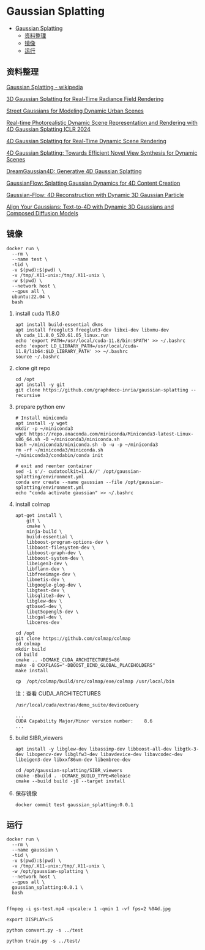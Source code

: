# Gaussian Splatting

- [Gaussian Splatting](#gaussian-splatting)
  - [资料整理](#资料整理)
  - [镜像](#镜像)
  - [运行](#运行)

## 资料整理

[Gaussian Splatting - wikipedia](https://en.wikipedia.org/wiki/Gaussian_splatting#cite_note-venturebeat-6)

[3D Gaussian Splatting for Real-Time Radiance Field Rendering](https://repo-sam.inria.fr/fungraph/3d-gaussian-splatting/)

[Street Gaussians for Modeling Dynamic Urban Scenes](https://zju3dv.github.io/street_gaussians/)

[Real-time Photorealistic Dynamic Scene Representation and Rendering with 4D Gaussian Splatting ICLR 2024](https://fudan-zvg.github.io/4d-gaussian-splatting/)

[4D Gaussian Splatting for Real-Time Dynamic Scene Rendering](https://guanjunwu.github.io/4dgs/)

[4D Gaussian Splatting: Towards Efficient Novel View Synthesis for Dynamic Scenes](https://arxiv.org/abs/2402.03307)

[DreamGaussian4D: Generative 4D Gaussian Splatting](https://jiawei-ren.github.io/projects/dreamgaussian4d/)

[GaussianFlow: Splatting Gaussian Dynamics for 4D Content Creation](https://arxiv.org/pdf/2403.12365v1)

[Gaussian-Flow: 4D Reconstruction with Dynamic 3D Gaussian Particle](https://nju-3dv.github.io/projects/Gaussian-Flow/)

[Align Your Gaussians: Text-to-4D with Dynamic 3D Gaussians and Composed Diffusion Models](https://arxiv.org/abs/2312.13763)

## 镜像

    docker run \
      --rm \
      --name test \
      -tid \
      -v $(pwd):$(pwd) \
      -v /tmp/.X11-unix:/tmp/.X11-unix \
      -w $(pwd) \
      --network host \
      --gpus all \
      ubuntu:22.04 \
      bash

1. install cuda 11.8.0

       apt install build-essential dkms
       apt install freeglut3 freeglut3-dev libxi-dev libxmu-dev
       sh cuda_11.8.0_520.61.05_linux.run
       echo 'export PATH=/usr/local/cuda-11.8/bin:$PATH' >> ~/.bashrc
       echo 'export LD_LIBRARY_PATH=/usr/local/cuda-11.8/lib64:$LD_LIBRARY_PATH' >> ~/.bashrc
       source ~/.bashrc

2. clone git repo

       cd /opt
       apt install -y git
       git clone https://github.com/graphdeco-inria/gaussian-splatting --recursive

3. prepare python env

       # Install miniconda
       apt install -y wget
       mkdir -p ~/miniconda3
       wget https://repo.anaconda.com/miniconda/Miniconda3-latest-Linux-x86_64.sh -O ~/miniconda3/miniconda.sh
       bash ~/miniconda3/miniconda.sh -b -u -p ~/miniconda3
       rm -rf ~/miniconda3/miniconda.sh
       ~/miniconda3/condabin/conda init

       # exit and reenter container
       sed -i s'/- cudatoolkit=11.6//' /opt/gaussian-splatting/environment.yml
       conda env create --name gaussian --file /opt/gaussian-splatting/environment.yml
       echo "conda activate gaussian" >> ~/.bashrc

4. install colmap

       apt-get install \
           git \
           cmake \
           ninja-build \
           build-essential \
           libboost-program-options-dev \
           libboost-filesystem-dev \
           libboost-graph-dev \
           libboost-system-dev \
           libeigen3-dev \
           libflann-dev \
           libfreeimage-dev \
           libmetis-dev \
           libgoogle-glog-dev \
           libgtest-dev \
           libsqlite3-dev \
           libglew-dev \
           qtbase5-dev \
           libqt5opengl5-dev \
           libcgal-dev \
           libceres-dev

       cd /opt
       git clone https://github.com/colmap/colmap
       cd colmap
       mkdir build
       cd build
       cmake .. -DCMAKE_CUDA_ARCHITECTURES=86
       make -8 CXXFLAGS="-DBOOST_BIND_GLOBAL_PLACEHOLDERS"
       make install

       cp  /opt/colmap/build/src/colmap/exe/colmap /usr/local/bin

   注：查看 CUDA_ARCHITECTURES

       /usr/local/cuda/extras/demo_suite/deviceQuery

       ...
       CUDA Capability Major/Minor version number:    8.6
       ...

5. build SIBR_viewers

       apt install -y libglew-dev libassimp-dev libboost-all-dev libgtk-3-dev libopencv-dev libglfw3-dev libavdevice-dev libavcodec-dev libeigen3-dev libxxf86vm-dev libembree-dev

       cd /opt/gaussian-splatting/SIBR_viewers
       cmake -Bbuild . -DCMAKE_BUILD_TYPE=Release
       cmake --build build -j8 --target install

6. 保存镜像

       docker commit test gaussian_splatting:0.0.1

## 运行

    docker run \
      --rm \
      --name gaussian \
      -tid \
      -v $(pwd):$(pwd) \
      -v /tmp/.X11-unix:/tmp/.X11-unix \
      -w /opt/gaussian-splatting \
      --network host \
      --gpus all \
      gaussian_splatting:0.0.1 \
      bash


    ffmpeg -i gs-test.mp4 -qscale:v 1 -qmin 1 -vf fps=2 %04d.jpg

    export DISPLAY=:5

    python convert.py -s ../test

    python train.py -s ../test/
